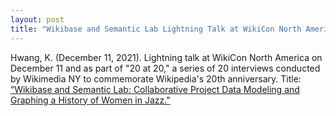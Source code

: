 ```yaml
---
layout: post
title: "Wikibase and Semantic Lab Lightning Talk at WikiCon North America"
---
```

Hwang, K. (December 11, 2021). Lightning talk at WikiCon North America on December 11 and as part of "20 at 20," a series of 20 interviews conducted by Wikimedia NY to commemorate Wikipedia's 20th anniversary. Title: [“Wikibase and Semantic Lab: Collaborative Project Data Modeling and Graphing a History of Women in Jazz."](https://docs.google.com/presentation/d/1WEPKZqMiMpMY0nwhZPj8mDZgNi2nnv0OO58t51p8SpM/edit?usp=sharing)
